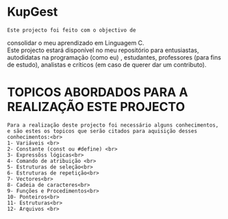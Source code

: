 # KupGest

    Este projecto foi feito com o objectivo de
consolidar o meu aprendizado em Linguagem C.<br/>
    Este projecto estará disponível no meu repositório
para entusiastas, autodidatas na programação (como eu)
, estudantes, professores (para fins de estudo), analistas e críticos (em caso de querer dar um contributo).<br>

# TOPICOS ABORDADOS PARA A REALIZAÇÃO ESTE PROJECTO
    Para a realização deste projecto foi necessário alguns conhecimentos, e são estes os topicos que serão citados para aquisição desses conhecimentos:<br>
    1- Variáveis <br>
    2- Constante (const ou #define) <br>
    3- Expressõss lógicas<br>
    4- Comando de atribuição <br>
    5- Estruturas de seleção<br>
    6- Estruturas de repetição<br>
    7- Vectores<br>
    8- Cadeia de caracteres<br>
    9- Funções e Procedimentos<br>
    10- Ponteiros<br>
    11- Estruturas<br>
    12- Arquivos <br>




